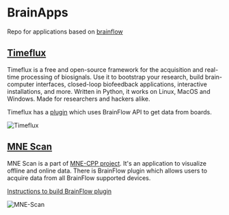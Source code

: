 # BrainApps

Repo for applications based on [brainflow](https://github.com/Andrey1994/brainflow)

## [Timeflux](https://timeflux.io/)

Timeflux is a free and open-source framework for the acquisition and real-time processing of biosignals. Use it to bootstrap your research, build brain-computer interfaces, closed-loop biofeedback applications, interactive installations, and more. Written in Python, it works on Linux, MacOS and Windows. Made for researchers and hackers alike.

Timeflux has a [plugin](https://github.com/timeflux/timeflux_openbci) which uses BrainFlow API to get data from boards.

![Timeflux](https://live.staticflickr.com/65535/49536713732_bc8726f1b6_b.jpg)

## [MNE Scan](https://www.mne-cpp.org/index.php/category/development/mne-scan/)

MNE Scan is a part of [MNE-CPP project](https://github.com/mne-tools/mne-cpp). It's an application to visualize offline and online data. There is BrainFlow plugin which allows users to acquire data from all BrainFlow supported devices.

[Instructions to build BrainFlow plugin](https://mne-cpp.github.io/pages/development/brainflow.html)

![MNE-Scan](https://live.staticflickr.com/65535/49535986728_70c0e09497_b.jpg)
